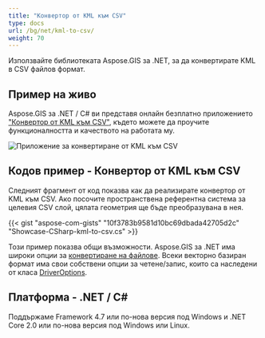 ```yaml
---
title: "Конвертор от KML към CSV"
type: docs
url: /bg/net/kml-to-csv/
weight: 70
---
```


Използвайте библиотеката Aspose.GIS за .NET, за да конвертирате KML в CSV файлов формат.

## **Пример на живо**

Aspose.GIS за .NET / C# ви представя онлайн безплатно приложението ["Конвертор от KML към CSV"](https://products.aspose.app/gis/conversion/kml-to-csv), където можете да проучите функционалността и качеството на работата му.

![Приложение за конвертиране от KML към CSV](conversion.png)

## **Кодов пример - Конвертор от KML към CSV**

Следният фрагмент от код показва как да реализирате конвертор от KML към CSV. Ако посочите пространствена референтна система за целевия CSV слой, цялата геометрия ще бъде преобразувана в нея. 

{{< gist "aspose-com-gists" "10f3783b9581d10bc69dbada42705d2c" "Showcase-CSharp-kml-to-csv.cs" >}}

Този пример показва общи възможности. Aspose.GIS за .NET има широки опции за [конвертиране на файлове](https://docs.aspose.com/gis/net/vector-layers/). Всеки векторно базиран формат има свои собствени опции за четене/запис, които са наследени от класа [DriverOptions](https://reference.aspose.com/gis/net/aspose.gis/driveroptions).

## **Платформа - .NET / C#**

Поддържаме Framework 4.7 или по-нова версия под Windows и .NET Core 2.0 или по-нова версия под Windows или Linux.
